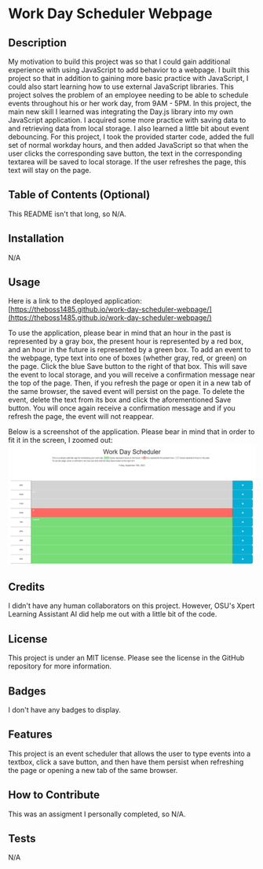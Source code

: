 # Work Day Scheduler Webpage

## Description

My motivation to build this project was so that I could gain additional experience with using JavaScript to add behavior to a webpage.  I built this project so that in addition to gaining more basic practice with JavaScript, I could also start learning how to use external JavaScript libraries.  This project solves the problem of an employee needing to be able to schedule events throughout his or her work day, from 9AM - 5PM. In this project, the main new skill I learned was integrating the Day.js library into my own JavaScript application.  I acquired some more practice with saving data to and retrieving data from local storage.  I also learned a little bit about event debouncing.  For this project, I took the provided starter code, added the full set of normal workday hours, and then added JavaScript so that when the user clicks the corresponding save button, the text in the corresponding textarea will be saved to local storage.  If the user refreshes the page, this text will stay on the page. 

## Table of Contents (Optional)

This README isn't that long, so N/A.

## Installation

N/A

## Usage

Here is a link to the deployed application: [https://theboss1485.github.io/work-day-scheduler-webpage/](https://theboss1485.github.io/work-day-scheduler-webpage/)

To use the application, please bear in mind that an hour in the past is represented by a gray box, the present hour is represented by a red box, and an hour in the future is represented by a green box.  To add an event to the webpage, type text into one of boxes (whether gray, red, or green) on the page.  Click the blue Save button to the right of that box.  This will save the event to local storage, and you will receive a confirmation message near the top of the page.  Then, if you refresh the page or open it in a new tab of the same browser, the saved event will persist on the page. To delete the event, delete the text from its box and click the aforementioned Save button.  You will once again receive a confirmation message and if you refresh the page, the event will not reappear.

Below is a screenshot of the application. Please bear in mind that in order to fit it in the screen, I zoomed out: 
![A screenshot of the work day scheduler application](assets/images/work-day-scheduler-screenshot.JPG)

## Credits

I didn't have any human collaborators on this project.  However, OSU's Xpert Learning Assistant AI did help me out with a little bit of the code.

## License

This project is under an MIT license.  Please see the license in the GitHub repository for more information.

## Badges

I don't have any badges to display.

## Features

This project is an event scheduler that allows the user to type events into a textbox, click a save button, and then have them persist when refreshing the page or opening a new tab of the same browser.

## How to Contribute

This was an assigment I personally completed, so N/A.

## Tests

N/A